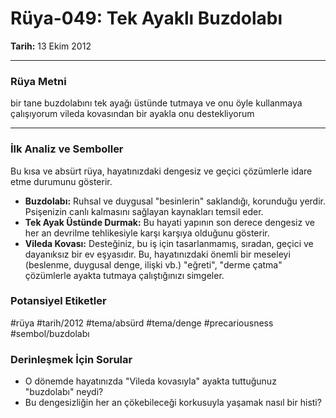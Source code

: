 # Rüya-049: Tek Ayaklı Buzdolabı
**Tarih:** 13 Ekim 2012

---
### Rüya Metni

bir tane buzdolabını tek ayağı üstünde tutmaya ve onu öyle kullanmaya çalışıyorum vileda kovasından bir ayakla onu destekliyorum

---
### İlk Analiz ve Semboller

Bu kısa ve absürt rüya, hayatınızdaki dengesiz ve geçici çözümlerle idare etme durumunu gösterir.

* **Buzdolabı:** Ruhsal ve duygusal "besinlerin" saklandığı, korunduğu yerdir. Psişenizin canlı kalmasını sağlayan kaynakları temsil eder.
* **Tek Ayak Üstünde Durmak:** Bu hayati yapının son derece dengesiz ve her an devrilme tehlikesiyle karşı karşıya olduğunu gösterir.
* **Vileda Kovası:** Desteğiniz, bu iş için tasarlanmamış, sıradan, geçici ve dayanıksız bir ev eşyasıdır. Bu, hayatınızdaki önemli bir meseleyi (beslenme, duygusal denge, ilişki vb.) "eğreti", "derme çatma" çözümlerle ayakta tutmaya çalıştığınızı simgeler.

### Potansiyel Etiketler
#rüya #tarih/2012 #tema/absürd #tema/denge #precariousness #sembol/buzdolabı

### Derinleşmek İçin Sorular
* O dönemde hayatınızda "Vileda kovasıyla" ayakta tuttuğunuz "buzdolabı" neydi?
* Bu dengesizliğin her an çökebileceği korkusuyla yaşamak nasıl bir histi?